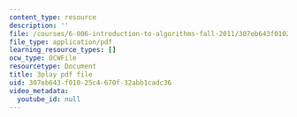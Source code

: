 ```yaml
---
content_type: resource
description: ''
file: /courses/6-006-introduction-to-algorithms-fall-2011/307eb643f01025c4670f32abb1cadc36_4iXLnF3hExw.pdf
file_type: application/pdf
learning_resource_types: []
ocw_type: OCWFile
resourcetype: Document
title: 3play pdf file
uid: 307eb643-f010-25c4-670f-32abb1cadc36
video_metadata:
  youtube_id: null
---
```

